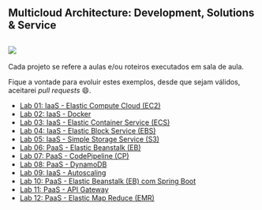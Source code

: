 ## Multicloud Architecture: Development, Solutions & Service

## [![](https://raw.githubusercontent.com/josecastillolema/fiap/master/img/shift-ma.png)](https://www.fiap.com.br/shift/curso/tecnologia/multicloud-architecture-development-solutions-service-online)

Cada projeto se refere a aulas e/ou roteiros executados em sala de aula.

Fique a vontade para evoluir estes exemplos, desde que sejam válidos, aceitarei *pull requests* 😄.

 - [Lab 01: IaaS - Elastic Compute Cloud (EC2)](https://github.com/josecastillolema/fiap/blob/master/shift/ma/lab01-iaas-ec2.md)
 - [Lab 02: IaaS - Docker](https://github.com/josecastillolema/fiap/blob/master/shift/ma/lab02-iaas-docker.md)
 - [Lab 03: IaaS - Elastic Container Service (ECS)](https://github.com/josecastillolema/fiap/blob/master/shift/ma/lab03-iaas-ecs.md)
 - [Lab 04: IaaS - Elastic Block Service (EBS)](https://github.com/josecastillolema/fiap/blob/master/shift/ma/lab04-iaas-ebs.md)
 - [Lab 05: IaaS - Simple Storage Service (S3)](https://github.com/josecastillolema/fiap/blob/master/shift/ma/lab05-iaas-s3.md)
 - [Lab 06: PaaS - Elastic Beanstalk (EB)](https://github.com/josecastillolema/fiap/blob/master/shift/ma/lab06-paas-eb.md)
 - [Lab 07: PaaS - CodePipeline (CP)](https://github.com/josecastillolema/fiap/blob/master/shift/ma/lab07-paas-cp.md)
 - [Lab 08: PaaS - DynamoDB](https://github.com/josecastillolema/fiap/blob/master/shift/ma/lab08-paas-dynamo.md)
 - [Lab 09: IaaS - Autoscaling](https://github.com/josecastillolema/fiap/blob/master/shift/ma/lab09-iaas-autoscaling.md)
 - [Lab 10: PaaS - Elastic Beanstalk (EB) com Spring Boot](https://github.com/josecastillolema/fiap/blob/master/shift/ma/lab10-paas-eb-springboot.md)
 - [Lab 11: PaaS - API Gateway](https://github.com/josecastillolema/fiap/blob/master/shift/ma/lab11-paas-api-gateway.md)
 - [Lab 12: PaaS - Elastic Map Reduce (EMR)](https://github.com/josecastillolema/fiap/blob/master/shift/ma/lab12-paas-emr.md)


